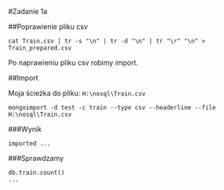 #Zadanie 1a

##Poprawienie pliku csv

`cat Train.csv | tr -s "\n" | tr -d "\n" | tr "\r" "\n" > Train_prepared.csv`

Po naprawieniu pliku csv robimy import.

##Import

Moja ścieżka do pliku: `H:\nosql\Train.csv`

`mongoimport -d test -c train --type csv --headerline --file H:\nosql\Train.csv`

###Wynik

`imported ...`

###Sprawdzamy

	db.train.count()
	...


